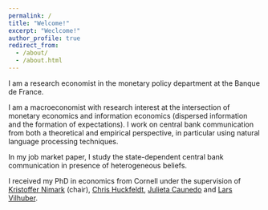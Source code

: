 ```yaml
---
permalink: /
title: "Welcome!"
excerpt: "Weclcome!"
author_profile: true
redirect_from: 
  - /about/
  - /about.html
---
```


I am a research economist in the monetary policy department at the Banque de France. 

I am a macroeconomist with research interest at the intersection of monetary economics and information economics (dispersed information and the formation of expectations). I work on central bank communication from both a theoretical and empirical perspective, in particular using natural language processing techniques. 

In my job market paper, I study the state-dependent central bank communication in presence of heterogeneous beliefs. 

I received my PhD in economics from Cornell under the supervision of [Kristoffer Nimark](http://www.kris-nimark.net/) (chair), [Chris Huckfeldt](https://huckfeldt.economics.cornell.edu/), [Julieta Caunedo](https://www.julietacaunedo.com/) and [Lars Vilhuber](https://www.ilr.cornell.edu/people/lars-vilhuber). 




